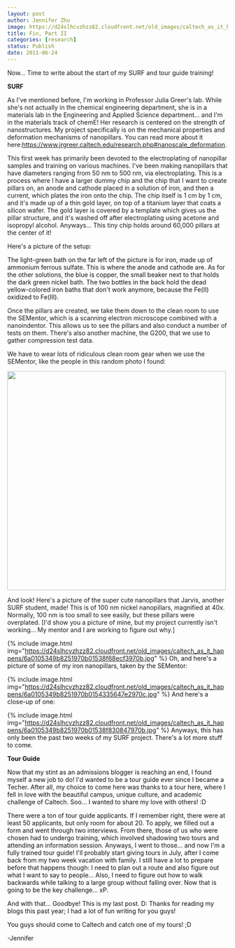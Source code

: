 ```yaml
---
layout: post
author: Jennifer Zhu
image: https://d24slhcvzhzz82.cloudfront.net/old_images/caltech_as_it_happens/6a0105349b8251970b014e895cbc7d970d.jpg
title: Fin, Part II 
categories: [research]
status: Publish
date: 2011-06-24
---
```



Now... Time to write about the start of my SURF and tour guide training!

**SURF**

As I've mentioned before, I'm working in Professor Julia Greer's lab. While she's not actually in the chemical engineering department, she is in a materials lab in the Engineering and Applied Science department... and I'm in the materials track of chemE! Her research is centered on the strength of nanostructures. My project specifically is on the mechanical properties and deformation mechanisms of nanopillars. You can read more about it here:<a href="https://www.jrgreer.caltech.edu/research.php#nanoscale_deformation">https://www.jrgreer.caltech.edu/research.php#nanoscale_deformation</a>.

This first week has primarily been devoted to the electroplating of nanopillar samples and training on various machines. I've been making nanopillars that have diameters ranging from 50 nm to 500 nm, via electroplating. This is a process where I have a larger dummy chip and the chip that I want to create pillars on, an anode and cathode placed in a solution of iron, and then a current, which plates the iron onto the chip. The chip itself is 1 cm by 1 cm, and it's made up of a thin gold layer, on top of a titanium layer that coats a silicon wafer. The gold layer is covered by a template which gives us the pillar structure, and it's washed off after electroplating using acetone and isopropyl alcohol. Anyways... This tiny chip holds around 60,000 pillars at the center of it!

Here's a picture of the setup:

<span style="color: #111111;">The light-green bath on the far left of the picture is for iron, made up of ammonium ferrous sulfate. This is where the anode and cathode are. As for the other solutions, the blue is copper, the small beaker next to that holds the dark green nickel bath. The two bottles in the back hold the dead yellow-colored iron baths that don't work anymore, because the Fe(II) oxidized to Fe(III).

Once the pillars are created, we take them down to the clean room to use the SEMentor, which is a scanning electron microscope combined with a nanoindentor. This allows us to see the pillars and also conduct a number of tests on them. There's also another machine, the G200, that we use to gather compression test data.

We have to wear lots of ridiculous clean room gear when we use the SEMentor, like the people in this random photo I found:

<img alt="" src="https://cnx.org/content/m14503/latest/Graphic4.jpg" width="500" />

And look! Here's a picture of the super cute nanopillars that Jarvis, another SURF student, made! This is of 100 nm nickel nanopillars, magnified at 40x. Normally, 100 nm is too small to see easily, but these pillars were overplated. [I'd show you a picture of mine, but my project currently isn't working... My mentor and I are working to figure out why.]

{% include image.html img="https://d24slhcvzhzz82.cloudfront.net/old_images/caltech_as_it_happens/6a0105349b8251970b01538f68ecf3970b.jpg" %}
<span style="color: #111111;">Oh, and here's a picture of some of my iron nanopillars, taken by the SEMentor:

{% include image.html img="https://d24slhcvzhzz82.cloudfront.net/old_images/caltech_as_it_happens/6a0105349b8251970b0154335647e2970c.jpg" %}
<span style="color: #111111;">And here's a close-up of one:

{% include image.html img="https://d24slhcvzhzz82.cloudfront.net/old_images/caltech_as_it_happens/6a0105349b8251970b01538f830847970b.jpg" %}
<span style="color: #111111;">Anyways, this has only been the past two weeks of my SURF project. There's a lot more stuff to come.

**<span style="color: #111111;">Tour Guide**

<span style="color: #111111;">Now that my stint as an admissions blogger is reaching an end, I found myself a new job to do! I'd wanted to be a tour guide ever since I became a Techer. After all, my choice to come here was thanks to a tour here, where I fell in love with the beautiful campus, unique culture, and academic challenge of Caltech. Soo... I wanted to share my love with others! :D

<span style="color: #111111;">There were a ton of tour guide applicants. If I remember right, there were at least 50 applicants, but only room for about 20. To apply, we filled out a form and went through two interviews. From there, those of us who were chosen had to undergo training, which involved shadowing two tours and attending an information session. Anyways, I went to those... and now I'm a fully trained tour guide! I'll probably start giving tours in July, after I come back from my two week vacation with family. I still have a lot to prepare before that happens though: I need to plan out a route and also figure out what I want to say to people... Also, I need to figure out how to walk backwards while talking to a large group without falling over. Now that is going to be the key challenge... xP.

<span style="color: #111111;">And with that... Goodbye! This is my last post. D: Thanks for reading my blogs this past year; I had a lot of fun writing for you guys! 

<span style="color: #111111;">You guys should come to Caltech and catch one of my tours! ;D

<span style="color: #111111;">-Jennifer

